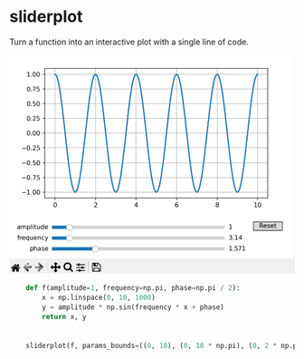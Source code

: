 # sliderplot

Turn a function into an interactive plot with a single line of code.

<p align="center">
    <img src="https://github.com/ngripon/sliderplot/raw/main/demo.gif" width="520" alt="demo" />
</p>

``` python
    def f(amplitude=1, frequency=np.pi, phase=np.pi / 2):
        x = np.linspace(0, 10, 1000)
        y = amplitude * np.sin(frequency * x + phase)
        return x, y


    sliderplot(f, params_bounds=((0, 10), (0, 10 * np.pi), (0, 2 * np.pi)), show=True)
```
